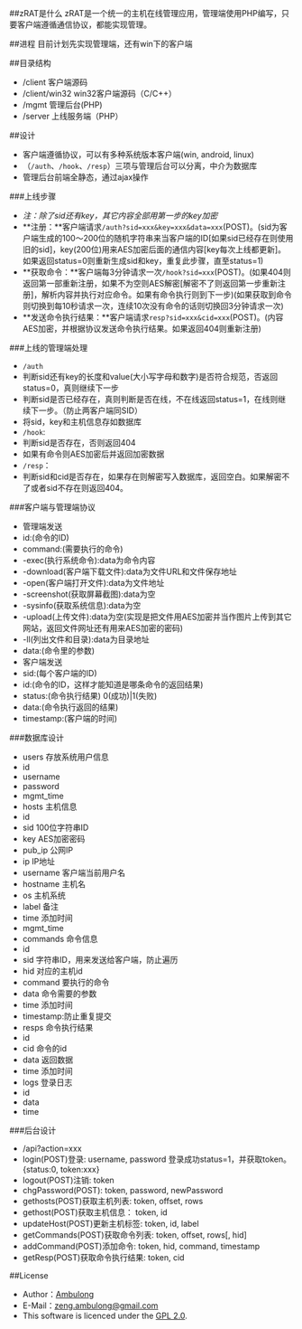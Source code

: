 ##zRAT是什么
zRAT是一个统一的主机在线管理应用，管理端使用PHP编写，只要客户端遵循通信协议，都能实现管理。

##进程
目前计划先实现管理端，还有win下的客户端

##目录结构
* /client 客户端源码
* /client/win32 win32客户端源码（C/C++）
* /mgmt 管理后台(PHP)
* /server 上线服务端（PHP）

##设计
* 客户端遵循协议，可以有多种系统版本客户端(win, android, linux)
* （`/auth`、`/hook`、`/resp`）三项与管理后台可以分离，中介为数据库
* 管理后台前端全静态，通过ajax操作

###上线步骤
* *注：除了sid还有key，其它内容全部用第一步的key加密*
* **注册：**客户端请求`/auth?sid=xxx&key=xxx&data=xxx`(POST)。(sid为客户端生成的100～200位的随机字符串来当客户端的ID[如果sid已经存在则使用旧的sid]，key(200位)用来AES加密后面的通信内容[key每次上线都更新]。如果返回status=0则重新生成sid和key，重复此步骤，直至status=1)
* **获取命令：**客户端每3分钟请求一次`/hook?sid=xxx`(POST)。(如果404则返回第一部重新注册，如果不为空则AES解密[解密不了则返回第一步重新注册]，解析内容并执行对应命令。如果有命令执行则到下一步)(如果获取到命令则切换到每10秒请求一次，连续10次没有命令的话则切换回3分钟请求一次)
* **发送命令执行结果：**客户端请求`resp?sid=xxx&cid=xxx`(POST)。(内容AES加密，并根据协议发送命令执行结果。如果返回404则重新注册)

###上线的管理端处理
* `/auth`
 * 判断sid还有key的长度和value(大小写字母和数字)是否符合规范，否返回status=0，真则继续下一步
 * 判断sid是否已经存在，真则判断是否在线，不在线返回status=1，在线则继续下一步。（防止两客户端同SID）
 * 将sid，key和主机信息存如数据库
* `/hook`:
 * 判断sid是否存在，否则返回404
 * 如果有命令则AES加密后并返回加密数据
* `/resp`：
 * 判断sid和cid是否存在，如果存在则解密写入数据库，返回空白。如果解密不了或者sid不存在则返回404。


###客户端与管理端协议
* 管理端发送
 * id:(命令的ID)
 * command:(需要执行的命令)
 * -exec(执行系统命令):data为命令内容
 * -download(客户端下载文件):data为文件URL和文件保存地址
 * -open(客户端打开文件):data为文件地址
 * -screenshot(获取屏幕截图):data为空
 * -sysinfo(获取系统信息):data为空
 * -upload(上传文件):data为空(实现是把文件用AES加密并当作图片上传到其它网站，返回文件网址还有用来AES加密的密码)
 * -ll(列出文件和目录):data为目录地址
 * data:(命令里的参数)
* 客户端发送
 * sid:(每个客户端的ID)
 * id:(命令的ID，这样才能知道是哪条命令的返回结果)
 * status:(命令执行结果) 0(成功)|1(失败)
 * data:(命令执行返回的结果)
 * timestamp:(客户端的时间)

###数据库设计
* users 存放系统用户信息
 * id
 * username
 * password
 * mgmt_time
* hosts 主机信息
 * id
 * sid 100位字符串ID
 * key AES加密密码
 * pub_ip 公网IP
 * ip IP地址
 * username 客户端当前用户名
 * hostname 主机名
 * os 主机系统
 * label 备注
 * time 添加时间
 * mgmt_time 
* commands 命令信息
 * id
 * sid 字符串ID，用来发送给客户端，防止遍历
 * hid 对应的主机id
 * command 要执行的命令
 * data 命令需要的参数
 * time 添加时间
 * timestamp:防止重复提交
* resps 命令执行结果
 * id
 * cid 命令的id
 * data 返回数据
 * time 添加时间
* logs 登录日志
 * id 
 * data
 * time
 
###后台设计
 * /api?action=xxx
  * login(POST)登录: username, password 登录成功status=1，并获取token。{status:0, token:xxx}
  * logout(POST)注销: token
  * chgPassword(POST): token, password, newPassword
  * gethosts(POST)获取主机列表: token, offset, rows
  * gethost(POST)获取主机信息： token, id
  * updateHost(POST)更新主机标签: token, id, label
  * getCommands(POST)获取命令列表: token, offset, rows[, hid]
  * addCommand(POST)添加命令: token, hid, command, timestamp
  * getResp(POST)获取命令执行结果: token, cid
 
 
##License
* Author：[Ambulong](https://github.com/Ambulong)
* E-Mail：[zeng.ambulong@gmail.com](mailto:zeng.ambulong@gmail.com)
* This software is licenced under the [GPL 2.0](http://www.gnu.org/licenses/gpl-2.0.html).